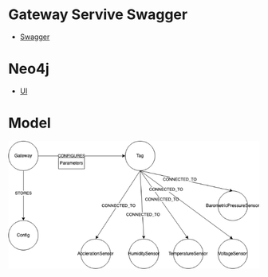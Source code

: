 # Gateway Servive Swagger 
- [Swagger](http://localhost:8080/swagger/index.html)

# Neo4j
- [UI](http://localhost:7474/)

# Model
![db schema](dbschema.drawio.png)
